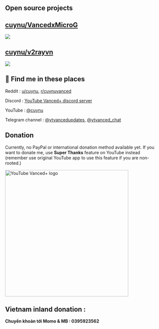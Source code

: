 

## Open source projects 

## [cuynu/VancedxMicroG](https://github.com/cuynu/VancedxMicroG)

<a href="https://github.com/cuynu/VancedxMicroG"><img src="https://img.shields.io/github/downloads/cuynu/VancedxMicroG/total?color=%233DDC84&logo=android&logoColor=%23fff&style=for-the-badge"></a>
</p>

## [cuynu/v2rayvn](https://github.com/cuynu/v2rayvn)

<a href="https://github.com/cuynu/v2rayvn"><img src="https://img.shields.io/github/downloads/cuynu/v2rayvn/total?color=%233DDC84&logo=android&logoColor=%23fff&style=for-the-badge"></a>
</p>

## 👾 Find me in these places 

Reddit : [u/cuynu](https://www.reddit.com/user/cuynu/), [r/cuynuvanced](https://www.reddit.com/r/cuynuvanced)

Discord : [YouTube Vanced+ discord server](https://discord.gg/U7z2hsxbyM)

YouTube : [@cuynu](https://youtube.com/@cuynu)

Telegram channel : [@ytvancedupdates](https://t.me/ytvancedxupdates), [@ytvanced_chat](https://t.me/ytvancedx_chat)

## Donation

Currently, no PayPal or international donation method available yet. If you want to donate me, use **Super Thanks** feature on YouTube instead (remember use original YouTube app to use this feature if you are non-rooted.)

<img alt="YouTube Vanced+ logo" src="https://github.com/cuynu/cuynu/assets/90895715/ccbfec4a-a0e1-4509-8471-3368a4eed9b7" width="400" height="410" />
</a>

## Vietnam inland donation :
**Chuyển khoản tới Momo & MB : 0395923562**

